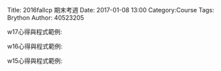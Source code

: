 Title: 2016fallcp 期末考週
Date: 2017-01-08 13:00
Category:Course
Tags: Brython
Author: 40523205

w17心得與程式範例:

w16心得與程式範例:

w15心得與程式範例: